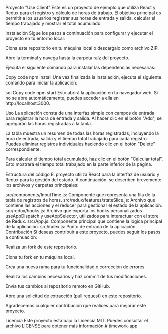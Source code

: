 Proyecto "Use Client"
Este es un proyecto de ejemplo que utiliza React y Redux para el registro y cálculo de horas de trabajo. El objetivo principal es permitir a los usuarios registrar sus horas de entrada y salida, calcular el tiempo trabajado y mostrar el total acumulado.

Instalación
Sigue los pasos a continuación para configurar y ejecutar el proyecto en tu entorno local:

Clona este repositorio en tu máquina local o descárgalo como archivo ZIP.

Abre la terminal y navega hasta la carpeta raíz del proyecto.

Ejecuta el siguiente comando para instalar las dependencias necesarias:

Copy code
npm install
Una vez finalizada la instalación, ejecuta el siguiente comando para iniciar la aplicación:

sql
Copy code
npm start
Esto abrirá la aplicación en tu navegador web. Si no se abre automáticamente, puedes acceder a ella en http://localhost:3000.

Uso
La aplicación consta de una interfaz simple con campos de entrada para registrar la hora de entrada y salida. Al hacer clic en el botón "Add", se agregarán las horas registradas a la tabla.

La tabla muestra un resumen de todas las horas registradas, incluyendo la hora de entrada, salida y el tiempo total trabajado para cada registro. Puedes eliminar registros individuales haciendo clic en el botón "Delete" correspondiente.

Para calcular el tiempo total acumulado, haz clic en el botón "Calcular total". Esto mostrará el tiempo total trabajado en la parte inferior de la página.

Estructura del código
El proyecto utiliza React para la interfaz de usuario y Redux para la gestión del estado. A continuación, se describen brevemente los archivos y carpetas principales:

src/components/InputTime.js: Componente que representa una fila de la tabla de registros de horas.
src/redux/features/stateSlice.js: Archivo que contiene las acciones y el reducer para gestionar el estado de la aplicación.
src/redux/hooks.js: Archivo que exporta los hooks personalizados useAppDispatch y useAppSelector, utilizados para interactuar con el store de Redux.
src/App.js: Componente principal que contiene la lógica principal de la aplicación.
src/index.js: Punto de entrada de la aplicación.
Contribución
Si deseas contribuir a este proyecto, puedes seguir los pasos a continuación:

Realiza un fork de este repositorio.

Clona tu fork en tu máquina local.

Crea una nueva rama para tu funcionalidad o corrección de errores.

Realiza los cambios necesarios y haz commit de tus modificaciones.

Envía tus cambios al repositorio remoto en GitHub.

Abre una solicitud de extracción (pull request) en este repositorio.

Agradecemos cualquier contribución que realices para mejorar este proyecto.

Licencia
Este proyecto está bajo la Licencia MIT. Puedes consultar el archivo LICENSE para obtener más información.# timework-app
